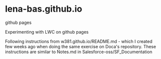 # lena-bas.github.io

github pages

Experimenting with LWC on github pages

Following instructions from w381.github.io/README.md - which I created few weeks ago when doing the same exercise on Doca's repository. These instructions are similar to Notes.md in Salesforce-oss/SF_Documentation




